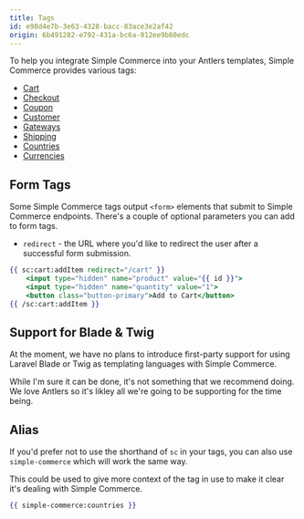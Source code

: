 ```yaml
---
title: Tags
id: e98d4e7b-3e63-4328-bacc-83ace3e2af42
origin: 6b491282-e792-431a-bc6a-912ee9b60edc
---
```

To help you integrate Simple Commerce into your Antlers templates, Simple Commerce provides various tags:

* [Cart](/v2.1/tags/cart-tag)
* [Checkout](/v2.1/tags/checkout-tag)
* [Coupon](/v2.1/tags/coupon-tag)
* [Customer](/v2.1/tags/customer-tag)
* [Gateways](/v2.1/tags/gateways-tag)
* [Shipping](/v2.1/tags/shipping-tag)
* [Countries](/v2.1/tags/countries-tag)
* [Currencies](/v2.1/tags/currencies-tag)

## Form Tags
Some Simple Commerce tags output `<form>` elements that submit to Simple Commerce endpoints. There's a couple of optional parameters you can add to form tags.

* `redirect` - the URL where you'd like to redirect the user after a successful form submission.

```handlebars
{{ sc:cart:addItem redirect="/cart" }}
    <input type="hidden" name="product" value="{{ id }}">
    <input type="hidden" name="quantity" value="1">
    <button class="button-primary">Add to Cart</button>
{{ /sc:cart:addItem }}
```

## Support for Blade & Twig

At the moment, we have no plans to introduce first-party support for using Laravel Blade or Twig as templating languages with Simple Commerce.

While I'm sure it can be done, it's not something that we recommend doing. We love Antlers so it's likley all we're going to be supporting for the time being.

## Alias

If you'd prefer not to use the shorthand of `sc` in your tags, you can also use `simple-commerce` which will work the same way.

This could be used to give more context of the tag in use to make it clear it's dealing with Simple Commerce.

```handlebars
{{ simple-commerce:countries }}
```
